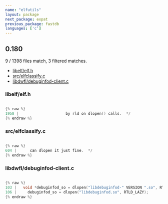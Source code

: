 ```yaml
---
name: "elfutils"
layout: package
next_package: expat
previous_package: fastdb
languages: ['c']
---
```

## 0.180
9 / 1398 files match, 3 filtered matches.

 - [libelf/elf.h](#libelfelfh)
 - [src/elfclassify.c](#srcelfclassifyc)
 - [libdwfl/debuginfod-client.c](#libdwfldebuginfod-clientc)

### libelf/elf.h

```c

{% raw %}
1958 | 					   by rld on dlopen() calls.  */
{% endraw %}

```
### src/elfclassify.c

```c

{% raw %}
604 |      can dlopen it just fine.  */
{% endraw %}

```
### libdwfl/debuginfod-client.c

```c

{% raw %}
103 |   void *debuginfod_so = dlopen("libdebuginfod-" VERSION ".so", RTLD_LAZY);
106 |     debuginfod_so = dlopen("libdebuginfod.so", RTLD_LAZY);
{% endraw %}

```